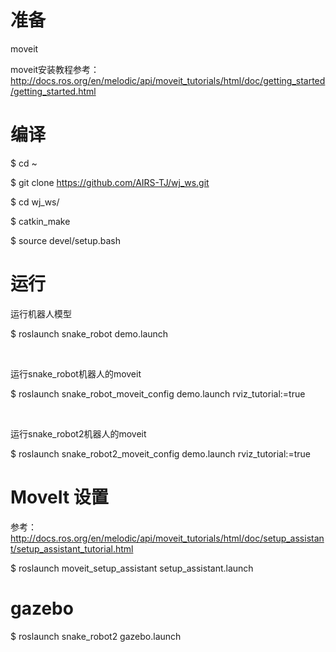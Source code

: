 # 准备

moveit

moveit安装教程参考：
http://docs.ros.org/en/melodic/api/moveit_tutorials/html/doc/getting_started/getting_started.html


# 编译

$ cd ~

$ git clone https://github.com/AIRS-TJ/wj_ws.git

$ cd wj_ws/

$ catkin_make

$ source devel/setup.bash 

# 运行

运行机器人模型

$ roslaunch snake_robot demo.launch

<br>

运行snake_robot机器人的moveit

$ roslaunch snake_robot_moveit_config demo.launch rviz_tutorial:=true

<br>

运行snake_robot2机器人的moveit

$ roslaunch snake_robot2_moveit_config demo.launch rviz_tutorial:=true

# MoveIt 设置

参考：http://docs.ros.org/en/melodic/api/moveit_tutorials/html/doc/setup_assistant/setup_assistant_tutorial.html

$ roslaunch moveit_setup_assistant setup_assistant.launch

# gazebo

$ roslaunch snake_robot2 gazebo.launch 


